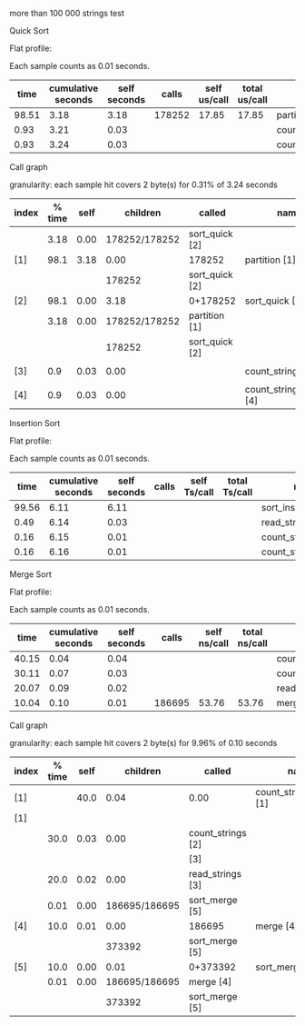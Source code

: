 more than 100 000 strings test

Quick Sort

Flat  profile:


Each sample counts as 0.01 seconds.

   time | cumulative seconds | self seconds | calls | self us/call | total us/call | name 
------ | ------ | ------ | ------ | ------ | ------ | ------ 
 98.51 |  3.18 |  3.18 |  178252 |  17.85 |  17.85 |  partition 
 0.93 |  3.21 |  0.03 |  |  |  |  count_strings 
 0.93 |  3.24 |  0.03 |  |  |  |  count_strings_length 


Call graph


granularity: each sample hit covers 2 byte(s) for 0.31% of 3.24 seconds


 index | % time | self | children | called | name 
------ | ------ | ------ | ------ | ------ | ------ 
 |  | 3.18  |  0.00 |  178252/178252 |  sort_quick  [2]
 [1] |  98.1 |  3.18 |  0.00 |  178252 |  partition  [1]
 |  |  |  |  178252 |  sort_quick  [2]
 [2] |  98.1 |  0.00 |  3.18 |  0+178252 |  sort_quick  [2]
 |  |  3.18 |  0.00 |  178252/178252 |  partition  [1]
 |  |  |  |  178252 |  sort_quick  [2]
 |  |  |  |  |  <spontaneous>  
 [3] | 0.9 |  0.03 |  0.00 | | count_strings  [3]
 |  |  |  |  |  <spontaneous>  
 [4] |  0.9 |  0.03 |  0.00 |  |count_strings_length  [4]
 
 
 Insertion Sort
 
 Flat  profile:


Each sample counts as 0.01 seconds.

   time | cumulative seconds | self seconds | calls | self Ts/call | total Ts/call | name 
------ | ------ | ------ | ------ | ------ | ------ | ------ 
 99.56 |  6.11 |  6.11 |  |  |  |  sort_insertion 
 0.49 |  6.14 |  0.03 |  |  |  |  read_strings 
 0.16 |  6.15 |  0.01 |  |  |  |  count_strings 
 0.16 |  6.16 |  0.01 |  |  |  |  count_strings_length 
 
 
 Merge Sort
 
 Flat  profile:


Each sample counts as 0.01 seconds.

   time | cumulative seconds | self seconds | calls | self ns/call | total ns/call | name 
------ | ------ | ------ | ------ | ------ | ------ | ------ 
 40.15 |  0.04 |  0.04 |  |  |  |  count_strings_length 
 30.11 |  0.07 |  0.03 |  |  |  |  count_strings 
 20.07 |  0.09 |  0.02 |  |  |  |  read_strings 
 10.04 |  0.10 |  0.01 |  186695 |  53.76 |  53.76 |  merge 


Call graph


granularity: each sample hit covers 2 byte(s) for 9.96% of 0.10 seconds


 index | % time | self | children | called | name <spontaneous> 
------ | ------ | ------ | ------ | ------ | ------ 
 [1] |  |  40.0 |  0.04 |  0.00 |  count_strings_length  [1]
 [1] |  |  |  |  |  |  <spontaneous>  [2]
 |  |  30.0 |  0.03 |  0.00 |  count_strings  [2]
 |  |  |  |  |  <spontaneous>  [3]
 |  |  20.0 |  0.02 |  0.00 |  read_strings  [3]
 |  |  0.01 |  0.00 |  186695/186695 |  sort_merge  [5]
 [4] |  10.0 |  0.01 |  0.00 |  186695 |  merge  [4]
 |  |  |  |  373392 |  sort_merge  [5]
 [5] |  10.0 |  0.00 |  0.01 |  0+373392 |  sort_merge  [5]
 |  |  0.01 |  0.00 |  186695/186695 |  merge  [4]
 |  |  |  |  373392 |  sort_merge  [5]



